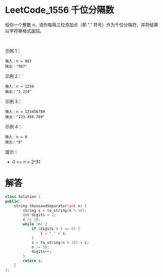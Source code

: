 # LeetCode_1556 千位分隔数

给你一个整数 n，请你每隔三位添加点（即 "." 符号）作为千位分隔符，并将结果以字符串格式返回。

 

示例 1：
```
输入：n = 987
输出："987"
```
示例 2：
```
输入：n = 1234
输出："1.234"
```
示例 3：
```
输入：n = 123456789
输出："123.456.789"
```
示例 4：
```
输入：n = 0
输出："0"
```

提示：
* 0 <= n < 2^31

# 解答

```C++
class Solution {
public:
    string thousandSeparator(int n) {
        string s = to_string(n % 10);
        int digits = 1;
        n /= 10;
        while (n) {
            if (digits % 3 == 0) {
                s = "." + s;
            }
            s = to_string(n % 10) + s;
            n /= 10;
            digits++;
        }
        return s;
    }
};
```